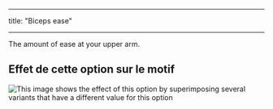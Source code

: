 - - -
title: "Biceps ease"
- - -

The amount of ease at your upper arm.

## Effet de cette option sur le motif

![This image shows the effect of this option by superimposing several variants that have a different value for this option](huey_bicepsease_sample.svg "Effect of this option on the pattern")
